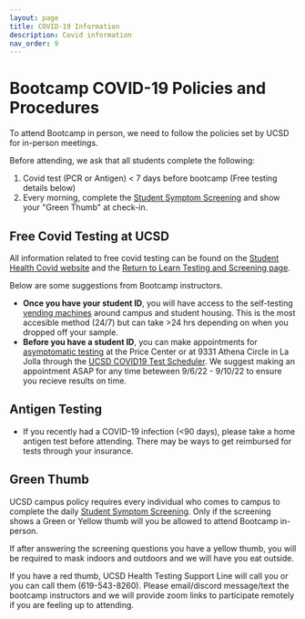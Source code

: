 ```yaml
---
layout: page
title: COVID-19 Information
description: Covid information
nav_order: 9
---
```


# Bootcamp COVID-19 Policies and Procedures

To attend Bootcamp in person, we need to follow the policies set by UCSD for in-person meetings.

Before attending, we ask that all students complete the following:

1. Covid test (PCR or Antigen) < 7 days before bootcamp (Free testing details below)
2. Every morning, complete the [Student Symptom Screening](https://returntolearn.ucsd.edu/campus-guidelines/testing-and-screening/student-screening-and-testing/index.html) and show your "Green Thumb" at check-in.

## Free Covid Testing at UCSD

All information related to free covid testing can be found on the [Student Health Covid website](https://studenthealth.ucsd.edu/appointments/covid.html) and the [Return to Learn Testing and Screening page](https://returntolearn.ucsd.edu/campus-guidelines/testing-and-screening/index.html).

Below are some suggestions from Bootcamp instructors.

- **Once you have your student ID**, you will have access to the self-testing [vending machines](https://returntolearn.ucsd.edu/campus-guidelines/testing-and-screening/index.html#Vending-machine-locations) around campus and student housing. This is the most accesible method (24/7) but can take >24 hrs depending on when you dropped off your sample.
- **Before you have a student ID**, you can make appointments for [asymptomatic testing](https://returntolearn.ucsd.edu/campus-guidelines/testing-and-screening/student-screening-and-testing/index.html#Make-an-Appointment-for-Provide) at the Price Center or at 9331 Athena Circle in La Jolla through the [UCSD COVID19 Test Scheduler](https://covid19testing.ucsd.edu/?Symptom=asymptom&Location=campus). We suggest making an appointment ASAP for any time beteween 9/6/22 - 9/10/22 to ensure you recieve results on time.

## Antigen Testing

- If you recently had a COVID-19 infection (<90 days), please take a home antigen test before attending. There may be ways to get reimbursed for tests through your insurance.

## Green Thumb

UCSD campus policy requires every individual who comes to campus to complete the daily [Student Symptom Screening](https://returntolearn.ucsd.edu/campus-guidelines/testing-and-screening/student-screening-and-testing/index.html). Only if the screening shows a Green or Yellow thumb will you be allowed to attend Bootcamp in-person.

If after answering the screening questions you have a yellow thumb, you will be required to mask indoors and outdoors and we will have you eat outside.

If you have a red thumb, UCSD Health Testing Support Line will call you or you can call them (619-543-8260). Please email/discord message/text the bootcamp instructors and we will provide zoom links to participate remotely if you are feeling up to attending.
